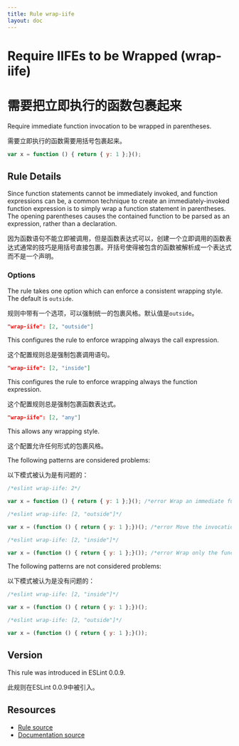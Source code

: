 ```yaml
---
title: Rule wrap-iife
layout: doc
---
```

<!-- Note: No pull requests accepted for this file. See README.md in the root directory for details. -->
# Require IIFEs to be Wrapped (wrap-iife)

# 需要把立即执行的函数包裹起来

Require immediate function invocation to be wrapped in parentheses.

需要立即执行的函数需要用括号包裹起来。

```js
var x = function () { return { y: 1 };}();
```

## Rule Details

Since function statements cannot be immediately invoked, and function expressions can be, a common technique to create an immediately-invoked function expression is to simply wrap a function statement in parentheses. The opening parentheses causes the contained function to be parsed as an expression, rather than a declaration.

因为函数语句不能立即被调用，但是函数表达式可以，创建一个立即调用的函数表达式通常的技巧是用括号直接包裹。开括号使得被包含的函数被解析成一个表达式而不是一个声明。

### Options

The rule takes one option which can enforce a consistent wrapping style. The default is `outside`.

规则中带有一个选项，可以强制统一的包裹风格。默认值是`outside`。

```json
"wrap-iife": [2, "outside"]
```

This configures the rule to enforce wrapping always the call expression.

这个配置规则总是强制包裹调用语句。

```json
"wrap-iife": [2, "inside"]
```

This configures the rule to enforce wrapping always the function expression.

这个配置规则总是强制包裹函数表达式。

```json
"wrap-iife": [2, "any"]
```

This allows any wrapping style.

这个配置允许任何形式的包裹风格。

The following patterns are considered problems:

以下模式被认为是有问题的：

```js
/*eslint wrap-iife: 2*/

var x = function () { return { y: 1 };}(); /*error Wrap an immediate function invocation in parentheses.*/
```

```js
/*eslint wrap-iife: [2, "outside"]*/

var x = (function () { return { y: 1 };})(); /*error Move the invocation into the parens that contain the function.*/
```

```js
/*eslint wrap-iife: [2, "inside"]*/

var x = (function () { return { y: 1 };}()); /*error Wrap only the function expression in parens.*/
```

The following patterns are not considered problems:

以下模式被认为是没有问题的：

```js
/*eslint wrap-iife: [2, "inside"]*/

var x = (function () { return { y: 1 };})();
```

```js
/*eslint wrap-iife: [2, "outside"]*/

var x = (function () { return { y: 1 };}());
```

## Version

This rule was introduced in ESLint 0.0.9.

此规则在ESLint 0.0.9中被引入。

## Resources

* [Rule source](https://github.com/eslint/eslint/tree/master/lib/rules/wrap-iife.js)
* [Documentation source](https://github.com/eslint/eslint/tree/master/docs/rules/wrap-iife.md)
